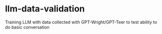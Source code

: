 # llm-data-validation
Training LLM with data collected with GPT-Wright/GPT-Teer to test ability to do basic conversation
